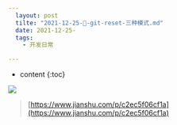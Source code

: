 ```yaml
---
  layout: post
  tilte: "2021-12-25-🎃-git-reset-三种模式.md"
  date: 2021-12-25-
  tags: 
    - 开发日常

---
```



* content
{:toc}


![](https://upload-images.jianshu.io/upload_images/15312191-9263343784b64840.png?imageMogr2/auto-orient/strip%7CimageView2/2/w/1240)

> [https://www.jianshu.com/p/c2ec5f06cf1a](https://www.jianshu.com/p/c2ec5f06cf1a)
